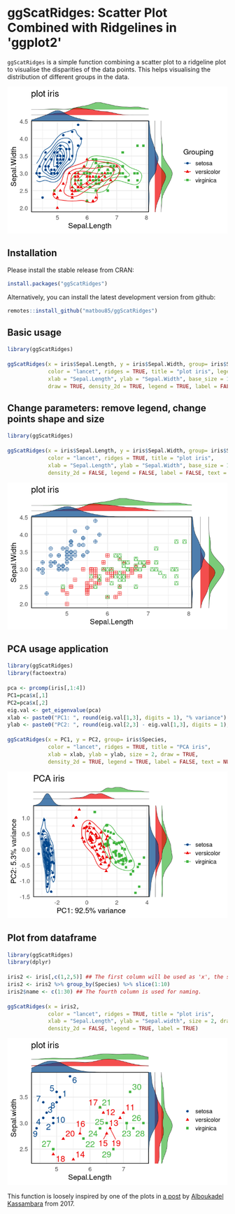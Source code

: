 

# ggScatRidges: Scatter Plot Combined with Ridgelines in 'ggplot2'

`ggScatRidges` is a simple function combining a scatter plot to a ridgeline plot to visualise the disparities of the data points. This helps visualising the distribution of different groups in the data.

![An example of a plot that this package generates](misc/img/Rplot_Basic.png)

## Installation

Please install the stable release from CRAN:

``` r
install.packages("ggScatRidges")
```

Alternatively, you can install the latest development version from github:

``` r
remotes::install_github("matbou85/ggScatRidges")
```

## Basic usage

``` r
library(ggScatRidges)
    
ggScatRidges(x = iris$Sepal.Length, y = iris$Sepal.Width, group= iris$Species, 
             color = "lancet", ridges = TRUE, title = "plot iris", legend.title = "Grouping",
             xlab = "Sepal.Length", ylab = "Sepal.Width", base_size = 15, size = 2, 
             draw = TRUE, density_2d = TRUE, legend = TRUE, label = FALSE, text = NULL) 
```

## Change parameters: remove legend, change points shape and size

```r
library(ggScatRidges)

ggScatRidges(x = iris$Sepal.Length, y = iris$Sepal.Width, group= iris$Species, 
             color = "lancet", ridges = TRUE, title = "plot iris",
             xlab = "Sepal.Length", ylab = "Sepal.Width", base_size = 15, size = 3, draw = TRUE,
             density_2d = FALSE, legend = FALSE, label = FALSE, text = NULL, pch = c(10,12,14)) 
```

![An example of a plot that this package generates](misc/img/Rplot_change_config.png)


## PCA usage application

``` r
library(ggScatRidges)
library(factoextra)
 
pca <- prcomp(iris[,1:4])
PC1=pca$x[,1]
PC2=pca$x[,2]
eig.val <- get_eigenvalue(pca)
xlab <- paste0("PC1: ", round(eig.val[1,3], digits = 1), "% variance")
ylab <- paste0("PC2: ", round(eig.val[2,3] - eig.val[1,3], digits = 1), "% variance")
  
ggScatRidges(x = PC1, y = PC2, group= iris$Species, 
             color = "lancet", ridges = TRUE, title = "PCA iris",
             xlab = xlab, ylab = ylab, size = 2, draw = TRUE,
             density_2d = TRUE, legend = TRUE, label = FALSE, text = NULL)

```

![An example of a plot that this package generates](misc/img/Rplot_PCA.png)

## Plot from dataframe

``` r
library(ggScatRidges)
library(dplyr)

iris2 <- iris[,c(1,2,5)] ## The first column will be used as 'x', the second as 'y' and the third as group for plotting.
iris2 <- iris2 %>% group_by(Species) %>% slice(1:10)
iris2$name <- c(1:30) ## The fourth column is used for naming.

ggScatRidges(x = iris2, 
             color = "lancet", ridges = TRUE, title = "plot iris",
             xlab = "Sepal.Length", ylab = "Sepal.width", size = 2, draw = TRUE,
             density_2d = FALSE, legend = TRUE, label = TRUE)

```

![An example of a plot that this package generates](misc/img/Rplot_df.png)


This function is loosely inspired by one of the plots in [a post](http://www.sthda.com/english/articles/24-ggpubr-publication-ready-plots/78-perfect-scatter-plots-with-correlation-and-marginal-histograms/) by [Alboukadel Kassambara](http://www.sthda.com/english/user/profile/1) from 2017.





